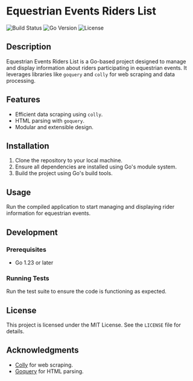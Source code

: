 # Equestrian Events Riders List

![Build Status](https://github.com/petegabriel/equestrian_events_riders_list/actions/workflows/go.yml/badge.svg)
![Go Version](https://img.shields.io/badge/Go-1.23-blue)
![License](https://img.shields.io/badge/License-MIT-green)

## Description

Equestrian Events Riders List is a Go-based project designed to manage and display information about riders participating in equestrian events. It leverages libraries like `goquery` and `colly` for web scraping and data processing.

## Features

- Efficient data scraping using `colly`.
- HTML parsing with `goquery`.
- Modular and extensible design.

## Installation

1. Clone the repository to your local machine.
2. Ensure all dependencies are installed using Go's module system.
3. Build the project using Go's build tools.

## Usage

Run the compiled application to start managing and displaying rider information for equestrian events.

## Development

### Prerequisites

- Go 1.23 or later

### Running Tests

Run the test suite to ensure the code is functioning as expected.

## License

This project is licensed under the MIT License. See the `LICENSE` file for details.

## Acknowledgments

- [Colly](https://github.com/gocolly/colly) for web scraping.
- [Goquery](https://github.com/PuerkitoBio/goquery) for HTML parsing.